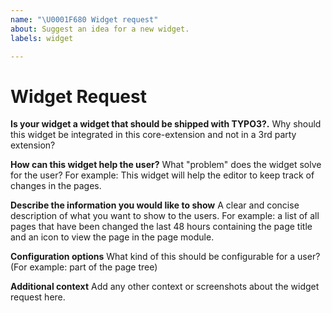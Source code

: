 ```yaml
---
name: "\U0001F680 Widget request"
about: Suggest an idea for a new widget.
labels: widget

---
```


# Widget Request

**Is your widget a widget that should be shipped with TYPO3?.**
Why should this widget be integrated in this core-extension and not in a 3rd party extension?

**How can this widget help the user?**
What "problem" does the widget solve for the user? For example: This widget will help the editor to keep track of changes in the pages.

**Describe the information you would like to show**
A clear and concise description of what you want to show to the users. For example: a list of all pages that have been changed the last 48 hours containing the page title and an icon to view the page in the page module.

**Configuration options**
What kind of this should be configurable for a user? (For example: part of the page tree)

**Additional context**
Add any other context or screenshots about the widget request here.
